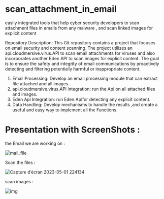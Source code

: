 # scan_attachment_in_email
easily integrated tools that help cyber security developers to scan attachment files in emails from any malware , and scan linked images for explicit content

Repository Description:
This Git repository contains a project that focuses on email security and content scanning.
The project utilizes an api.cloudmersive.virus.API to scan email attachments for viruses and also incorporates another Eden API to scan images for explicit content.
The goal is to ensure the safety and integrity of email communications by proactively detecting and filtering potentially harmful or inappropriate content.
1) Email Processing: Develop an email processing module that can extract file attached and all images.
2) api.cloudmersive.virus.API Integration: run the Api on all attached files and images.
3) Eden Api Integration: run Eden Apifor detecting any explicit content.
4) Data Handling: Develop mechanisms to handle the results ,and create a useful and easy way to implement all the Functions.    


# Presentation with ScreenShots :

the Email we are working on : 




![mail_file](https://github.com/HaboubiFadi/scan_attachment_in_email/assets/138848259/fcc78ff3-24ef-4060-8048-41f37b9703a7)





Scan the files :




![Capture d’écran 2023-05-01 224134](https://github.com/HaboubiFadi/scan_attachment_in_email/assets/138848259/f0728fae-4ea8-4a05-9688-996737402852)




scan images :




![img](https://github.com/HaboubiFadi/scan_attachment_in_email/assets/138848259/15cf1d4b-4b3a-4a8e-a5db-28b6c2604cd8)




